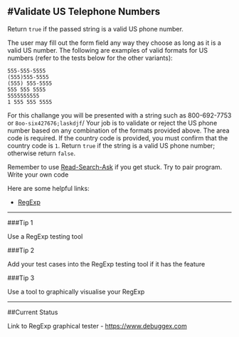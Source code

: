 #Validate US Telephone Numbers
-
Return `true` if the passed string is a valid US phone number.

The user may fill out the form field any way they choose as long as it is a valid US number. The following are examples of valid formats for US numbers (refer to the tests below for the other variants):

```
555-555-5555
(555)555-5555
(555) 555-5555
555 555 5555
5555555555
1 555 555 5555

```
For this challange you will be presented with a string such as 800-692-7753 or `8oo-six427676;laskdjf`/ Your job is to validate or reject the US phone number based on any combination of the formats provided above. The area code is required. If the country code is provided, you must confirm that the country code is `1`. Return `true` if the string is a valid US phone number; otherwise return `false`.

Remember to use [Read-Search-Ask](https://github.com/FreeCodeCamp/freecodecamp/wiki/FreeCodeCamp-Get-Help) if you get stuck. Try to pair program. Write your own code

Here are some helpful links:

- [RegExp](https://developer.mozilla.org/en-US/docs/Web/JavaScript/Reference/Global_Objects/RegExp)

---

###Tip 1

Use a RegExp testing tool

###Tip 2

Add your test cases into the RegExp testing tool if it has the feature

###Tip 3

Use a tool to graphically visualise your RegExp


---

##Current Status

<!-- Link to RegExp playground WIP - https://regex101.com/r/kR1ygr/1 -->

Link to RegExp graphical tester - https://www.debuggex.com
